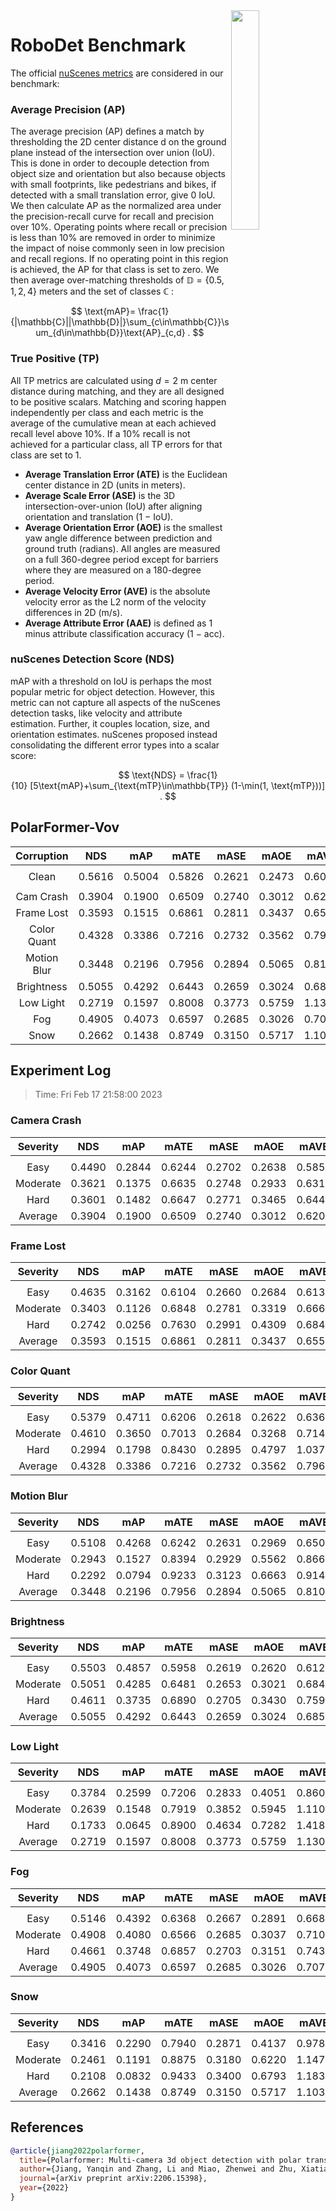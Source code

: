 <img src="F:/Research/Robust BEV Detection/Robust-BEV-Detection/docs/figs/logo2.png" align="right" width="30%">

# RoboDet Benchmark

The official [nuScenes metrics](https://www.nuscenes.org/object-detection/?externalData=all&mapData=all&modalities=Any) are considered in our benchmark:

### Average Precision (AP)

The average precision (AP) defines a match by thresholding the 2D center distance d on the ground plane instead of the intersection over union (IoU). This is done in order to decouple detection from object size and orientation but also because objects with small footprints, like pedestrians and bikes, if detected with a small translation error, give $0$ IoU.
We then calculate AP as the normalized area under the precision-recall curve for recall and precision over 10%. Operating points where recall or precision is less than $10$% are removed in order to minimize the impact of noise commonly seen in low precision and recall regions. If no operating point in this region is achieved, the AP for that class is set to zero. We then average over-matching thresholds of $\mathbb{D}=\{0.5, 1, 2, 4\}$ meters and the set of classes $\mathbb{C}$ :

$$
\text{mAP}= \frac{1}{|\mathbb{C}||\mathbb{D}|}\sum_{c\in\mathbb{C}}\sum_{d\in\mathbb{D}}\text{AP}_{c,d} .
$$

### True Positive (TP)

All TP metrics are calculated using $d=2$ m center distance during matching, and they are all designed to be positive scalars. Matching and scoring happen independently per class and each metric is the average of the cumulative mean at each achieved recall level above $10$%. If a $10$% recall is not achieved for a particular class, all TP errors for that class are set to $1$. 

- **Average Translation Error (ATE)** is the Euclidean center distance in 2D (units in meters). 
- **Average Scale Error (ASE)** is the 3D intersection-over-union (IoU) after aligning orientation and translation ($1$ − IoU).
- **Average Orientation Error (AOE)** is the smallest yaw angle difference between prediction and ground truth (radians). All angles are measured on a full $360$-degree period except for barriers where they are measured on a $180$-degree period.
- **Average Velocity Error (AVE)** is the absolute velocity error as the L2 norm of the velocity differences in 2D (m/s).
- **Average Attribute Error (AAE)** is defined as $1$ minus attribute classification accuracy ($1$ − acc).

### nuScenes Detection Score (NDS)

mAP with a threshold on IoU is perhaps the most popular metric for object detection. However, this metric can not capture all aspects of the nuScenes detection tasks, like velocity and attribute estimation. Further, it couples location, size, and orientation estimates. nuScenes proposed instead consolidating the different error types into a scalar score:

$$
\text{NDS} = \frac{1}{10} [5\text{mAP}+\sum_{\text{mTP}\in\mathbb{TP}} (1-\min(1, \text{mTP}))] .
$$


## PolarFormer-Vov

| **Corruption** | **NDS** | **mAP** | **mATE** | **mASE** | **mAOE** | **mAVE** | **mAAE** |
| :------------: | :-----: | :-----: | :------: | :------: | :------: | :------: | :------: |
|                |         |         |          |          |          |          |          |
|     Clean      | 0.5616  | 0.5004  | 0.5826  | 0.2621 | 0.2473  | 0.6015  | 0.1926  |
|                |         |         |          |          |          |          |          |
|   Cam Crash    | 0.3904    | 0.1900    | 0.6509     | 0.2740     | 0.3012     | 0.6204     | 0.1996     |
|   Frame Lost   | 0.3593    | 0.1515    | 0.6861     | 0.2811     | 0.3437     | 0.6551     | 0.1982     |
|  Color Quant   | 0.4328    | 0.3386    | 0.7216     | 0.2732     | 0.3562     | 0.7960     | 0.2308     |
|  Motion Blur   | 0.3448    | 0.2196    | 0.7956     | 0.2894     | 0.5065     | 0.8103     | 0.2485     |
|   Brightness   | 0.5055    | 0.4292    | 0.6443     | 0.2659     | 0.3024     | 0.6856     | 0.1931     |
|   Low Light    | 0.2719    | 0.1597    | 0.8008     | 0.3773     | 0.5759     | 1.1300     | 0.3724     |
|      Fog       | 0.4905    | 0.4073    | 0.6597     | 0.2685     | 0.3026     | 0.7073     | 0.1934     |
|      Snow      | 0.2662    | 0.1438    | 0.8749     | 0.3150     | 0.5717     | 1.1031     | 0.3027     |


## Experiment Log

> Time: Fri Feb 17 21:58:00 2023


### Camera Crash

| **Severity** | **NDS** | **mAP** | **mATE** | **mASE** | **mAOE** | **mAVE** | **mAAE** |
| :----------: | :-----: | :-----: | :------: | :------: | :------: | :------: | :------: |
|              |         |         |          |          |          |          |          |
|     Easy     | 0.4490    | 0.2844    | 0.6244     | 0.2702     | 0.2638     | 0.5855     | 0.1874     |
|   Moderate   | 0.3621    | 0.1375    | 0.6635     | 0.2748     | 0.2933     | 0.6313     | 0.2039     |
|     Hard     | 0.3601    | 0.1482    | 0.6647     | 0.2771     | 0.3465     | 0.6443     | 0.2076     |
|   Average    | 0.3904    | 0.1900    | 0.6509     | 0.2740     | 0.3012     | 0.6204     | 0.1996     |


### Frame Lost

| **Severity** | **NDS** | **mAP** | **mATE** | **mASE** | **mAOE** | **mAVE** | **mAAE** |
| :----------: | :-----: | :-----: | :------: | :------: | :------: | :------: | :------: |
|              |         |         |          |          |          |          |          |
|     Easy     | 0.4635    | 0.3162    | 0.6104     | 0.2660     | 0.2684     | 0.6137     | 0.1881     |
|   Moderate   | 0.3403    | 0.1126    | 0.6848     | 0.2781     | 0.3319     | 0.6669     | 0.1984     |
|     Hard     | 0.2742    | 0.0256    | 0.7630     | 0.2991     | 0.4309     | 0.6846     | 0.2081     |
|   Average    | 0.3593    | 0.1515    | 0.6861     | 0.2811     | 0.3437     | 0.6551     | 0.1982     |


### Color Quant

| **Severity** | **NDS** | **mAP** | **mATE** | **mASE** | **mAOE** | **mAVE** | **mAAE** |
| :----------: | :-----: | :-----: | :------: | :------: | :------: | :------: | :------: |
|              |         |         |          |          |          |          |          |
|     Easy     | 0.5379    | 0.4711    | 0.6206     | 0.2618     | 0.2622     | 0.6363     | 0.1954     |
|   Moderate   | 0.4610    | 0.3650    | 0.7013     | 0.2684     | 0.3268     | 0.7144     | 0.2044     |
|     Hard     | 0.2994    | 0.1798    | 0.8430     | 0.2895     | 0.4797     | 1.0374     | 0.2926     |
|   Average    | 0.4328    | 0.3386    | 0.7216     | 0.2732     | 0.3562     | 0.7960     | 0.2308     |


### Motion Blur

| **Severity** | **NDS** | **mAP** | **mATE** | **mASE** | **mAOE** | **mAVE** | **mAAE** |
| :----------: | :-----: | :-----: | :------: | :------: | :------: | :------: | :------: |
|              |         |         |          |          |          |          |          |
|     Easy     | 0.5108    | 0.4268    | 0.6242     | 0.2631     | 0.2969     | 0.6500     | 0.1914     |
|   Moderate   | 0.2943    | 0.1527    | 0.8394     | 0.2929     | 0.5562     | 0.8669     | 0.2651     |
|     Hard     | 0.2292    | 0.0794    | 0.9233     | 0.3123     | 0.6663     | 0.9140     | 0.2889     |
|   Average    | 0.3448    | 0.2196    | 0.7956     | 0.2894     | 0.5065     | 0.8103     | 0.2485     |


### Brightness

| **Severity** | **NDS** | **mAP** | **mATE** | **mASE** | **mAOE** | **mAVE** | **mAAE** |
| :----------: | :-----: | :-----: | :------: | :------: | :------: | :------: | :------: |
|              |         |         |          |          |          |          |          |
|     Easy     | 0.5503    | 0.4857    | 0.5958     | 0.2619     | 0.2620     | 0.6128     | 0.1929     |
|   Moderate   | 0.5051    | 0.4285    | 0.6481     | 0.2653     | 0.3021     | 0.6842     | 0.1921     |
|     Hard     | 0.4611    | 0.3735    | 0.6890     | 0.2705     | 0.3430     | 0.7599     | 0.1942     |
|   Average    | 0.5055    | 0.4292    | 0.6443     | 0.2659     | 0.3024     | 0.6856     | 0.1931     |


### Low Light

| **Severity** | **NDS** | **mAP** | **mATE** | **mASE** | **mAOE** | **mAVE** | **mAAE** |
| :----------: | :-----: | :-----: | :------: | :------: | :------: | :------: | :------: |
|              |         |         |          |          |          |          |          |
|     Easy     | 0.3784    | 0.2599    | 0.7206     | 0.2833     | 0.4051     | 0.8605     | 0.2464     |
|   Moderate   | 0.2639    | 0.1548    | 0.7919     | 0.3852     | 0.5945     | 1.1108     | 0.3627     |
|     Hard     | 0.1733    | 0.0645    | 0.8900     | 0.4634     | 0.7282     | 1.4186     | 0.5080     |
|   Average    | 0.2719    | 0.1597    | 0.8008     | 0.3773     | 0.5759     | 1.1300     | 0.3724     |


### Fog

| **Severity** | **NDS** | **mAP** | **mATE** | **mASE** | **mAOE** | **mAVE** | **mAAE** |
| :----------: | :-----: | :-----: | :------: | :------: | :------: | :------: | :------: |
|              |         |         |          |          |          |          |          |
|     Easy     | 0.5146    | 0.4392    | 0.6368     | 0.2667     | 0.2891     | 0.6682     | 0.1888     |
|   Moderate   | 0.4908    | 0.4080    | 0.6566     | 0.2685     | 0.3037     | 0.7103     | 0.1927     |
|     Hard     | 0.4661    | 0.3748    | 0.6857     | 0.2703     | 0.3151     | 0.7433     | 0.1987     |
|   Average    | 0.4905    | 0.4073    | 0.6597     | 0.2685     | 0.3026     | 0.7073     | 0.1934     |


### Snow

| **Severity** | **NDS** | **mAP** | **mATE** | **mASE** | **mAOE** | **mAVE** | **mAAE** |
| :----------: | :-----: | :-----: | :------: | :------: | :------: | :------: | :------: |
|              |         |         |          |          |          |          |          |
|     Easy     | 0.3416    | 0.2290    | 0.7940     | 0.2871     | 0.4137     | 0.9780     | 0.2558     |
|   Moderate   | 0.2461    | 0.1191    | 0.8875     | 0.3180     | 0.6220     | 1.1479     | 0.3067     |
|     Hard     | 0.2108    | 0.0832    | 0.9433     | 0.3400     | 0.6793     | 1.1835     | 0.3455     |
|   Average    | 0.2662    | 0.1438    | 0.8749     | 0.3150     | 0.5717     | 1.1031     | 0.3027     |



## References

```bib
@article{jiang2022polarformer,
  title={Polarformer: Multi-camera 3d object detection with polar transformers},
  author={Jiang, Yanqin and Zhang, Li and Miao, Zhenwei and Zhu, Xiatian and Gao, Jin and Hu, Weiming and Jiang, Yu-Gang},
  journal={arXiv preprint arXiv:2206.15398},
  year={2022}
}
```